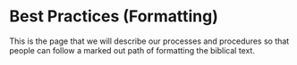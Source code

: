 # Best Practices \(Formatting\)

This is the page that we will describe our processes and procedures so that people can follow a marked out path of formatting the biblical text.

